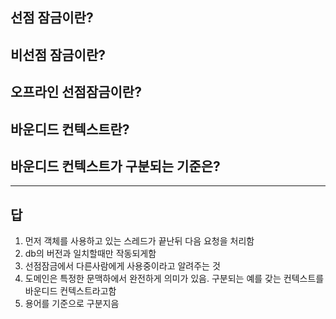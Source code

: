 ## 선점 잠금이란?
## 비선점 잠금이란?

## 오프라인 선점잠금이란?

## 바운디드 컨텍스트란?

## 바운디드 컨텍스트가 구분되는 기준은?


---

## 답

1. 먼저 객체를 사용하고 있는 스레드가 끝난뒤 다음 요청을 처리함
2. db의 버전과 일치할때만 작동되게함
3. 선점잠금에서 다른사람에게 사용중이라고 알려주는 것
4. 도메인은 특정한 문맥하에서 완전하게 의미가 있음. 구분되는 예를 갖는 컨텍스트를 바운디드 컨텍스트라고함
5. 용어를 기준으로 구분지음